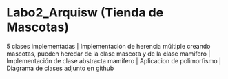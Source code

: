 # Labo2_Arquisw (Tienda de Mascotas)
 5 clases implementadas
| Implementación de herencia múltiple creando mascotas, pueden heredar de la clase mascota y de la clase mamifero
| Implementación de clase abstracta mamifero
| Aplicacion de polimorfismo
| Diagrama de clases adjunto en github
